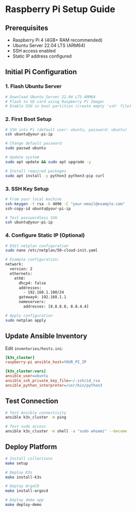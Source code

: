 # Raspberry Pi Setup Guide

## Prerequisites

- Raspberry Pi 4 (4GB+ RAM recommended)
- Ubuntu Server 22.04 LTS (ARM64)
- SSH access enabled
- Static IP address configured

## Initial Pi Configuration

### 1. Flash Ubuntu Server
```bash
# Download Ubuntu Server 22.04 LTS ARM64
# Flash to SD card using Raspberry Pi Imager
# Enable SSH in boot partition (create empty 'ssh' file)
```

### 2. First Boot Setup
```bash
# SSH into Pi (default user: ubuntu, password: ubuntu)
ssh ubuntu@your-pi-ip

# Change default password
sudo passwd ubuntu

# Update system
sudo apt update && sudo apt upgrade -y

# Install required packages
sudo apt install -y python3 python3-pip curl
```

### 3. SSH Key Setup
```bash
# From your local machine
ssh-keygen -t rsa -b 4096 -C "your-email@example.com"
ssh-copy-id ubuntu@your-pi-ip

# Test passwordless SSH
ssh ubuntu@your-pi-ip
```

### 4. Configure Static IP (Optional)
```bash
# Edit netplan configuration
sudo nano /etc/netplan/50-cloud-init.yaml

# Example configuration:
network:
  version: 2
  ethernets:
    eth0:
      dhcp4: false
      addresses:
        - 192.168.1.100/24
      gateway4: 192.168.1.1
      nameservers:
        addresses: [8.8.8.8, 8.8.4.4]

# Apply configuration
sudo netplan apply
```

## Update Ansible Inventory

Edit `inventories/hosts.ini`:
```ini
[k3s_cluster]
raspberry-pi ansible_host=YOUR_PI_IP

[k3s_cluster:vars]
ansible_user=ubuntu
ansible_ssh_private_key_file=~/.ssh/id_rsa
ansible_python_interpreter=/usr/bin/python3
```

## Test Connection

```bash
# Test Ansible connectivity
ansible k3s_cluster -m ping

# Test sudo access
ansible k3s_cluster -m shell -a "sudo whoami" --become
```

## Deploy Platform

```bash
# Install collections
make setup

# Deploy K3s
make install-k3s

# Deploy ArgoCD
make install-argocd

# Deploy demo app
make deploy-demo
```